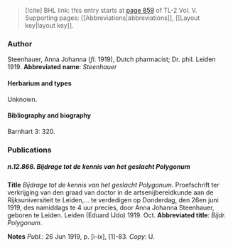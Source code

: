 > [!cite] BHL link: this entry starts at [page 859](https://www.biodiversitylibrary.org/page/33333998) of TL-2 Vol. V.
> Supporting pages: [[Abbreviations|abbreviations]], [[Layout key|layout key]].

### Author

Steenhauer, Anna Johanna (*fl*. 1919), Dutch pharmacist; Dr. phil. Leiden 1919. 
**Abbreviated name**: *Steenhauer*

#### Herbarium and types

Unknown.

#### Bibliography and biography

Barnhart 3: 320.

### Publications

##### n.12.866. Bijdrage tot de kennis van het geslacht Polygonum

**Title**
*Bijdrage tot de kennis van het geslacht Polygonum*. Proefschrift ter verkrijging van den graad van doctor in de artsenijbereidkunde aan de Rijksuniversiteit te Leiden,... te verdedigen op Donderdag, den 26en juni 1919, des namiddags te 4 uur precies, door Anna Johanna Steenhauer, geboren te Leiden. Leiden (Eduard IJdo) 1919. Oct.
**Abbreviated title**: *Bijdr. Polygonum*.

**Notes**
*Publ*.: 26 Jun 1919, p. \[i-ix\], \[1\]-83. *Copy*: U.

